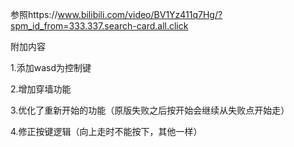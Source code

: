 参照https://www.bilibili.com/video/BV1Yz411q7Hg/?spm_id_from=333.337.search-card.all.click

附加内容

1.添加wasd为控制键

2.增加穿墙功能

3.优化了重新开始的功能（原版失败之后按开始会继续从失败点开始走）

4.修正按键逻辑（向上走时不能按下，其他一样）
